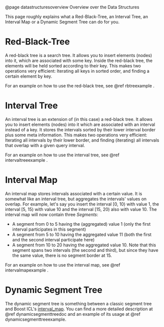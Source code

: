 @page datastructuresoverview Overview over the Data Structures

This page roughly explains what a Red-Black-Tree, an Interval Tree, an Interval Map or 
a Dynamic Segment Tree can do for you.
 
Red-Black-Tree
==============

A red-black tree is a search tree. It allows you to insert elements (nodes) into it, which are 
associated with some key. Inside the red-black tree, the elements will be held sorted according 
to their key. This makes two operations very efficient: Iterating all keys in sorted order, and 
finding a certain element by key.

For an example on how to use the red-black tree, see @ref rbtreexample .

Interval Tree
=============

An interval tree is an extension of (in this case) a red-black tree. It allows you to insert 
elements (nodes) into it which are associated with an interval instead of a key. It stores the intervals sorted by
their lower interval border plus some meta information. This makes two operations very 
efficient: Iterating all intervals by their lower border, and finding (iterating) all intervals 
that overlap with a given query interval.
 
For an example on how to use the interval tree, see @ref intervaltreeexample .

Interval Map
============

An interval map stores intervals associated with a certain value. It is somewhat like an interval 
tree, but aggregates the intervals' values on overlap. For example, let's say you insert the 
interval [0, 10) with value 1, the interval [5, 15) with value 10 and the interval [15, 20) also 
with value 10. The interval map will now contain three *Segments*: 

* A segment from 0 to 5 having the (aggregated) value 1 (only the first 
interval participates in this segment)
* A segment from 5 to 10 having the aggregated value 11 (both the first and the second interval
participate here)
* A segment from 10 to 20 having the aggregated value 10. Note that this segment spans two 
intervals (the second and third), but since they have the same value, there is no segment border 
at 15.

For an example on how to use the interval map, see @ref intervalmapexample .

Dynamic Segment Tree
====================

The dynamic segment tree is something between a classic segment tree and Boost ICL's 
[interval_map](http://www.boost.org/doc/libs/1_66_0/libs/icl/doc/html/index.html#boost_icl.introduction.definition_and_basic_example). 
You can find a more detailed description at @ref dynamicsegmenttreedoc and an example of its usage 
at @ref dynamicsegmenttreeexample.